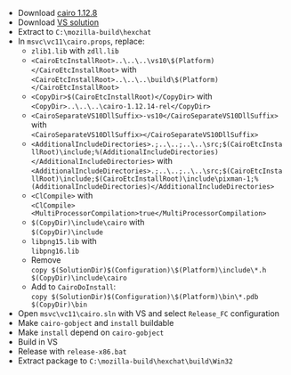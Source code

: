  * Download [cairo 1.12.8](http://cairographics.org/releases/cairo-1.12.8.tar.xz)
 * Download [VS solution](https://live.gnome.org/GTK%2B/Win32/MSVCCompilationOfGTKStack?action=AttachFile&do=get&target=cairo-vsprojects.zip)
 * Extract to `C:\mozilla-build\hexchat`
 * In `msvc\vc11\cairo.props`, replace:
	* `zlib1.lib` with `zdll.lib`
	* `<CairoEtcInstallRoot>..\..\..\vs10\$(Platform)</CairoEtcInstallRoot>` with  
`<CairoEtcInstallRoot>..\..\..\build\$(Platform)</CairoEtcInstallRoot>`
	* `<CopyDir>$(CairoEtcInstallRoot)</CopyDir>` with  
`<CopyDir>..\..\..\cairo-1.12.14-rel</CopyDir>`
	* `<CairoSeparateVS10DllSuffix>-vs10</CairoSeparateVS10DllSuffix>` with  
`<CairoSeparateVS10DllSuffix></CairoSeparateVS10DllSuffix>`
	* `<AdditionalIncludeDirectories>.;..\..;..\..\src;$(CairoEtcInstallRoot)\include;%(AdditionalIncludeDirectories)</AdditionalIncludeDirectories>` with  
`<AdditionalIncludeDirectories>.;..\..;..\..\src;$(CairoEtcInstallRoot)\include;$(CairoEtcInstallRoot)\include\pixman-1;%(AdditionalIncludeDirectories)</AdditionalIncludeDirectories>`
	* `<ClCompile>` with  
`<ClCompile><MultiProcessorCompilation>true</MultiProcessorCompilation>`
	* `$(CopyDir)\include\cairo` with  
`$(CopyDir)\include`
	* `libpng15.lib` with  
`libpng16.lib`
	* Remove  
`copy $(SolutionDir)$(Configuration)\$(Platform)\include\*.h $(CopyDir)\include\cairo`
	* Add to `CairoDoInstall`:  
`copy $(SolutionDir)$(Configuration)\$(Platform)\bin\*.pdb $(CopyDir)\bin`
 * Open `msvc\vc11\cairo.sln` with VS and select `Release_FC` configuration
 * Make `cairo-gobject` and `install` buildable
 * Make `install` depend on `cairo-gobject`
 * Build in VS
 * Release with `release-x86.bat`
 * Extract package to `C:\mozilla-build\hexchat\build\Win32`
